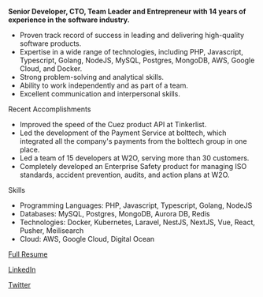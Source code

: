 **Senior Developer, CTO, Team Leader and Entrepreneur with 14 years of experience in the software industry.**

- Proven track record of success in leading and delivering high-quality software products.
- Expertise in a wide range of technologies, including PHP, Javascript, Typescript, Golang, NodeJS, MySQL, Postgres, MongoDB, AWS, Google Cloud, and Docker.
- Strong problem-solving and analytical skills.
- Ability to work independently and as part of a team.
- Excellent communication and interpersonal skills.

Recent Accomplishments
- Improved the speed of the Cuez product API at Tinkerlist.
- Led the development of the Payment Service at bolttech, which integrated all the company's payments from the bolttech group in one place.
- Led a team of 15 developers at W2O, serving more than 30 customers.
- Completely developed an Enterprise Safety product for managing ISO standards, accident prevention, audits, and action plans at W2O.

Skills
- Programming Languages: PHP, Javascript, Typescript, Golang, NodeJS
- Databases: MySQL, Postgres, MongoDB, Aurora DB, Redis
- Technologies: Docker, Kubernetes, Laravel, NestJS, NextJS, Vue, React, Pusher, Meilisearch
- Cloud: AWS, Google Cloud, Digital Ocean

<a href='https://drive.google.com/file/d/1UKDV0QT6qkA980Yow0QJJS9mgvMEZQoh/view?usp=drive_link'>Full Resume</a>

<a href='https://www.linkedin.com/in/adrianojr'>LinkedIn</a>

<a href='https://twitter.com/adrianobnupt'>Twitter</a>
